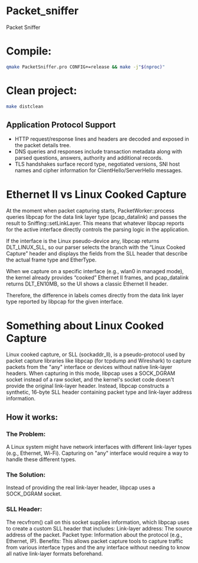 # Packet_sniffer
Packet Sniffer

# Compile:
```bash
qmake PacketSniffer.pro CONFIG+=release && make -j"$(nproc)"
```

# Clean project:
```bash
make distclean
```

## Application Protocol Support
- HTTP request/response lines and headers are decoded and exposed in the packet details tree.
- DNS queries and responses include transaction metadata along with parsed questions, answers, authority and additional records.
- TLS handshakes surface record type, negotiated versions, SNI host names and cipher information for ClientHello/ServerHello messages.

# Ethernet II vs Linux Cooked Capture
At the moment when packet capturing starts, PacketWorker::process queries libpcap for the data link layer type (pcap_datalink) and passes the result to Sniffing::setLinkLayer. This means that whatever libpcap reports for the active interface directly controls the parsing logic in the application.

If the interface is the Linux pseudo-device any, libpcap returns DLT_LINUX_SLL, so our parser selects the branch with the “Linux Cooked Capture” header and displays the fields from the SLL header that describe the actual frame type and EtherType.

When we capture on a specific interface (e.g., wlan0 in managed mode), the kernel already provides “cooked” Ethernet II frames, and pcap_datalink returns DLT_EN10MB, so the UI shows a classic Ethernet II header.

Therefore, the difference in labels comes directly from the data link layer type reported by libpcap for the given interface.

# Something about Linux Cooked Capture 
Linux cooked capture, or SLL (sockaddr_ll), is a pseudo-protocol used by packet capture libraries like libpcap (for tcpdump and Wireshark) to capture packets from the "any" interface or devices without native link-layer headers. When capturing in this mode, libpcap uses a SOCK_DGRAM socket instead of a raw socket, and the kernel's socket code doesn't provide the original link-layer header. Instead, libpcap constructs a synthetic, 16-byte SLL header containing packet type and link-layer address information. 
## How it works:
### The Problem: 
A Linux system might have network interfaces with different link-layer types (e.g., Ethernet, Wi-Fi). Capturing on "any" interface would require a way to handle these different types. 
### The Solution: 
Instead of providing the real link-layer header, libpcap uses a SOCK_DGRAM socket. 
### SLL Header: 
The recvfrom() call on this socket supplies information, which libpcap uses to create a custom SLL header that includes:
Link-layer address: The source address of the packet. 
Packet type: Information about the protocol (e.g., Ethernet, IP). 
Benefits: This allows packet capture tools to capture traffic from various interface types and the any interface without needing to know all native link-layer formats beforehand. 
